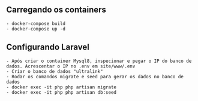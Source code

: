 ## Carregando os containers
    - docker-compose build
    - docker-compose up -d

## Configurando Laravel
    - Após criar o container Mysql8, inspecionar e pegar o IP do banco de dados. Acrescentar o IP no .env em site/www/.env
    - Criar o banco de dados "ultralink"
    - Rodar os comandos migrate e seed para gerar os dados no banco de dados
    - docker exec -it php php artisan migrate
    - docker exec -it php php artisan db:seed